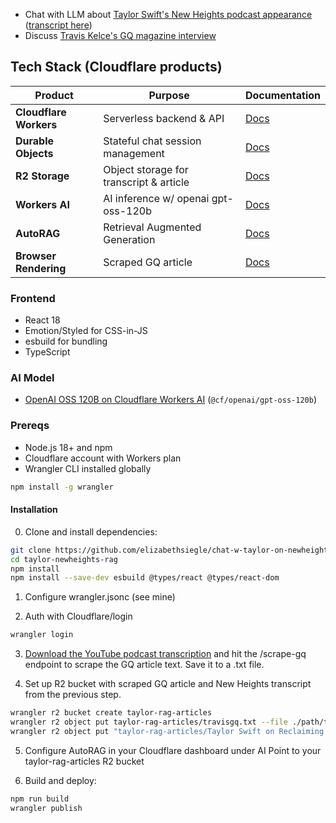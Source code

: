 - Chat with LLM about [Taylor Swift's New Heights podcast appearance](https://www.youtube.com/watch?v=M2lX9XESvDE&t=6297s) ([transcript here](https://www.youtube-transcript.io/videos?id=M2lX9XESvDE))
- Discuss [Travis Kelce's GQ magazine interview](https://www.gq.com/story/travis-kelce-september-cover-2025-interview-super-bowl-taylor-swift)

## Tech Stack (Cloudflare products)

| Product | Purpose | Documentation |
|---------|---------|---------------|
| **Cloudflare Workers** | Serverless backend & API | [Docs](https://developers.cloudflare.com/workers/) |
| **Durable Objects** | Stateful chat session management | [Docs](https://developers.cloudflare.com/durable-objects/) |
| **R2 Storage** | Object storage for transcript & article | [Docs](https://developers.cloudflare.com/r2/) |
| **Workers AI** | AI inference w/ openai gpt-oss-120b | [Docs](https://developers.cloudflare.com/workers-ai/) |
| **AutoRAG** | Retrieval Augmented Generation | [Docs](https://developers.cloudflare.com/autorag/) |
| **Browser Rendering** | Scraped GQ article | [Docs](https://developers.cloudflare.com/browser-rendering) |

### Frontend

- React 18
- Emotion/Styled for CSS-in-JS
- esbuild for bundling
- TypeScript

### AI Model

- [OpenAI OSS 120B on Cloudflare Workers AI](https://developers.cloudflare.com/workers-ai/models/gpt-oss-120b/) (`@cf/openai/gpt-oss-120b`)

### Prereqs

- Node.js 18+ and npm
- Cloudflare account with Workers plan
- Wrangler CLI installed globally

```bash
npm install -g wrangler
```

#### Installation
0. Clone and install dependencies:
```bash
git clone https://github.com/elizabethsiegle/chat-w-taylor-on-newheights-and-travis-gq-autorag-openaioss
cd taylor-newheights-rag
npm install
npm install --save-dev esbuild @types/react @types/react-dom
```

1. Configure wrangler.jsonc (see mine)

2. Auth with Cloudflare/login 
```bash
wrangler login
```
3. [Download the YouTube podcast transcription](https://www.youtube-transcript.io/videos?id=M2lX9XESvDE) and hit the /scrape-gq endpoint to scrape the GQ article text. Save it to a .txt file. 

4. Set up R2 bucket with scraped GQ article and New Heights transcript from the previous step.
```bash
wrangler r2 bucket create taylor-rag-articles
wrangler r2 object put taylor-rag-articles/travisgq.txt --file ./path/to/travisgq.txt
wrangler r2 object put "taylor-rag-articles/Taylor Swift on Reclaiming Her Masters, Wrapping The Eras Tour, and The Life of a Showgirl  NHTV.txt" --file ./path/to/transcript.txt
```

5. Configure AutoRAG in your Cloudflare dashboard under AI
Point to your taylor-rag-articles R2 bucket

6. Build and deploy:
```bash
npm run build
wrangler publish
```